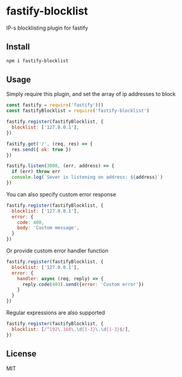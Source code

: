 # fastify-blocklist

IP-s blocklisting plugin for fastify

## Install

```bash
npm i fastify-blocklist
```

## Usage

Simply require this plugin, and set the array of ip addresses to block

```javascript
const fastify = require('fastify')()
const fastifyBlocklist = require('fastify-blocklist')

fastify.register(fastifyBlocklist, {
  blocklist: ['127.0.0.1'],
})

fastify.get('/', (req, res) => {
  res.send({ ok: true })
})

fastify.listen(3000, (err, address) => {
  if (err) throw err
  console.log(`Sever is listening on address: ${address}`)
})
```

You can also specify custom error response


```javascript
fastify.register(fastifyBlocklist, {
  blocklist: ['127.0.0.1'],
  error: {
    code: 400,
    body: 'Custom message',
  }
})
```

Or provide custom error handler function 

```javascript
fastify.register(fastifyBlocklist, {
  blocklist: ['127.0.0.1'],
  error: {
    handler: async (req, reply) => {
      reply.code(403).send({error: 'Custom error'})
    }
  }
})
```

Regular expressions are also supported

```javascript
fastify.register(fastifyBlocklist, {
  blocklist: [/^192\.168\.\d{1-3}\.\d{1-3}$/],
})
```



## License

MIT

